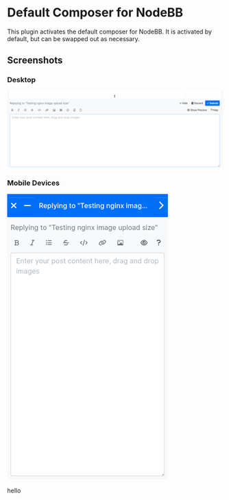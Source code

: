 # Default Composer for NodeBB

This plugin activates the default composer for NodeBB. It is activated by default, but can be swapped out as necessary.

## Screenshots

### Desktop
![Desktop Composer](screenshots/desktop.png?raw=true)

### Mobile Devices
![Mobile Composer](screenshots/mobile.png?raw=true)

hello